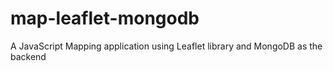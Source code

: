 map-leaflet-mongodb
===================

A JavaScript Mapping application using Leaflet library and MongoDB as the backend
